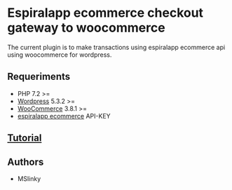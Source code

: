 # Espiralapp ecommerce checkout gateway to woocommerce

The current plugin is to make transactions using espiralapp ecommerce api using woocommerce for wordpress.

## Requeriments

* PHP 7.2 >=
* [Wordpress](https://es-mx.wordpress.org/download/) 5.3.2 >=
* [WooCommerce](https://wordpress.org/plugins/woocommerce/) 3.8.1 >=
* [espiralapp ecommerce](https://gitlab.com/belugapaydevs/belugapaybackend/checkout-gateway-woocommerce) API-KEY

## [Tutorial](https://gitlab.com/belugapaydevs/belugapaybackend/belugapay-checkout-gateway-woocommerce/-/wikis/Documentation(ES)/Instalar-plugin)

## Authors

* MSlinky

